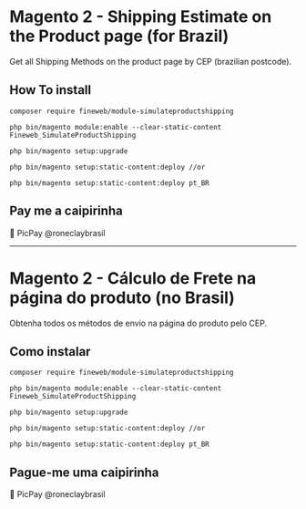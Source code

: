 # Magento 2 - Shipping Estimate on the Product page (for Brazil)
Get all Shipping Methods on the product page by CEP (brazilian postcode).
## How To install
`composer require fineweb/module-simulateproductshipping`

`php bin/magento module:enable --clear-static-content Fineweb_SimulateProductShipping`

`php bin/magento setup:upgrade`

`php bin/magento setup:static-content:deploy //or`

`php bin/magento setup:static-content:deploy pt_BR`
## Pay me a caipirinha
:tropical_drink: PicPay @roneclaybrasil

**********************************************************

# Magento 2 - Cálculo de Frete na página do produto (no Brasil)
Obtenha todos os métodos de envio na página do produto pelo CEP.
## Como instalar
`composer require fineweb/module-simulateproductshipping`

`php bin/magento module:enable --clear-static-content Fineweb_SimulateProductShipping`

`php bin/magento setup:upgrade`

`php bin/magento setup:static-content:deploy //or`

`php bin/magento setup:static-content:deploy pt_BR`
## Pague-me uma caipirinha
:tropical_drink: PicPay @roneclaybrasil
